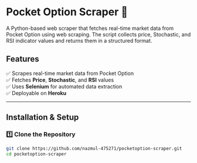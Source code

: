 # Pocket Option Scraper 🚀

A Python-based web scraper that fetches real-time market data from Pocket Option using web scraping. The script collects price, Stochastic, and RSI indicator values and returns them in a structured format.

## Features  
✅ Scrapes real-time market data from Pocket Option  
✅ Fetches **Price**, **Stochastic**, and **RSI** values  
✅ Uses **Selenium** for automated data extraction  
✅ Deployable on **Heroku**  

---

## Installation & Setup  

### 1️⃣ Clone the Repository  
```bash
git clone https://github.com/nazmul-475271/pocketoption-scraper.git
cd pocketoption-scraper
